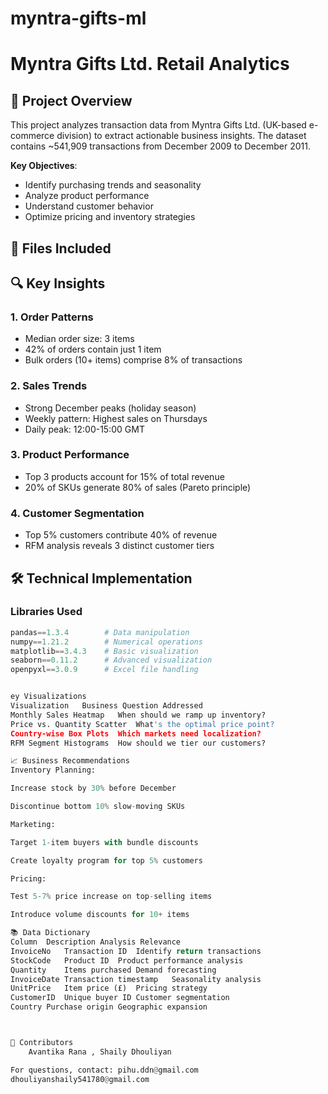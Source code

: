 # myntra-gifts-ml

# Myntra Gifts Ltd. Retail Analytics

## 📌 Project Overview
This project analyzes transaction data from Myntra Gifts Ltd. (UK-based e-commerce division) to extract actionable business insights. The dataset contains ~541,909 transactions from December 2009 to December 2011.

**Key Objectives**:
- Identify purchasing trends and seasonality
- Analyze product performance
- Understand customer behavior
- Optimize pricing and inventory strategies

## 📂 Files Included


## 🔍 Key Insights
### 1. Order Patterns
- Median order size: 3 items
- 42% of orders contain just 1 item
- Bulk orders (10+ items) comprise 8% of transactions

### 2. Sales Trends
- Strong December peaks (holiday season)
- Weekly pattern: Highest sales on Thursdays
- Daily peak: 12:00-15:00 GMT

### 3. Product Performance
- Top 3 products account for 15% of total revenue
- 20% of SKUs generate 80% of sales (Pareto principle)

### 4. Customer Segmentation
- Top 5% customers contribute 40% of revenue
- RFM analysis reveals 3 distinct customer tiers

## 🛠️ Technical Implementation
### Libraries Used
```python
pandas==1.3.4        # Data manipulation
numpy==1.21.2        # Numerical operations
matplotlib==3.4.3    # Basic visualization
seaborn==0.11.2      # Advanced visualization
openpyxl==3.0.9      # Excel file handling


ey Visualizations
Visualization	Business Question Addressed
Monthly Sales Heatmap	When should we ramp up inventory?
Price vs. Quantity Scatter	What's the optimal price point?
Country-wise Box Plots	Which markets need localization?
RFM Segment Histograms	How should we tier our customers?

📈 Business Recommendations
Inventory Planning:

Increase stock by 30% before December

Discontinue bottom 10% slow-moving SKUs

Marketing:

Target 1-item buyers with bundle discounts

Create loyalty program for top 5% customers

Pricing:

Test 5-7% price increase on top-selling items

Introduce volume discounts for 10+ items

📚 Data Dictionary
Column	Description	Analysis Relevance
InvoiceNo	Transaction ID	Identify return transactions
StockCode	Product ID	Product performance analysis
Quantity	Items purchased	Demand forecasting
InvoiceDate	Transaction timestamp	Seasonality analysis
UnitPrice	Item price (£)	Pricing strategy
CustomerID	Unique buyer ID	Customer segmentation
Country	Purchase origin	Geographic expansion



🤝 Contributors
    Avantika Rana , Shaily Dhouliyan

For questions, contact: pihu.ddn@gmail.com
dhouliyanshaily541780@gmail.com

